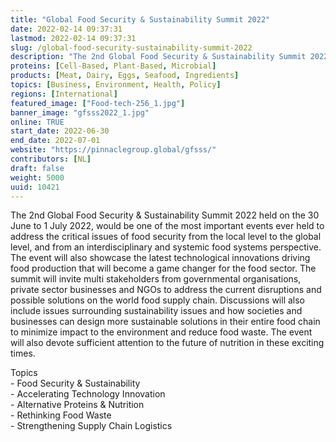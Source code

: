 ```yaml
---
title: "Global Food Security & Sustainability Summit 2022"
date: 2022-02-14 09:37:31
lastmod: 2022-02-14 09:37:31
slug: /global-food-security-sustainability-summit-2022
description: "The 2nd Global Food Security & Sustainability Summit 2022 held on the 30 June to 1 July 2022, would be one of the most important events ever held to address the critical issues of food security from the local level to the global level, and from an interdisciplinary and systemic food systems perspective. The event will also showcase the latest technological innovations driving food production that will become a game changer for the food sector."
proteins: [Cell-Based, Plant-Based, Microbial]
products: [Meat, Dairy, Eggs, Seafood, Ingredients]
topics: [Business, Environment, Health, Policy]
regions: [International]
featured_image: ["Food-tech-256_1.jpg"]
banner_image: "gfsss2022_1.jpg"
online: TRUE
start_date: 2022-06-30
end_date: 2022-07-01
website: "https://pinnaclegroup.global/gfsss/"
contributors: [NL]
draft: false
weight: 5000
uuid: 10421
---
```

<p>The 2nd Global Food Security & Sustainability Summit 2022 held on the 30 June to 1 July 2022, would be one of the most important events ever held to address the critical issues of food security from the local level to the global level, and from an interdisciplinary and systemic food systems perspective. The event will also showcase the latest technological innovations driving food production that will become a game changer for the food sector. The summit will invite multi stakeholders from governmental organisations, private sector businesses and NGOs to address the current disruptions and possible solutions on the world food supply chain. Discussions will also include issues surrounding sustainability issues and how societies and businesses can design more sustainable solutions in their entire food chain to minimize impact to the environment and reduce food waste. The event will also devote sufficient attention to the future of nutrition in these exciting times.</p>
<p>Topics<br />
- Food Security & Sustainability<br />
- Accelerating Technology Innovation<br />
- Alternative Proteins & Nutrition<br />
- Rethinking Food Waste<br />
- Strengthening Supply Chain Logistics</p>
